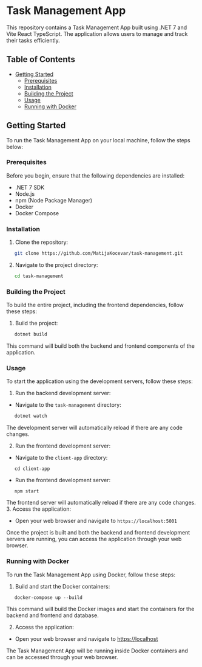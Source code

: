 # Task Management App

This repository contains a Task Management App built using .NET 7 and Vite React TypeScript. The application allows users to manage and track their tasks efficiently.

## Table of Contents

- [Getting Started](#getting-started)
  - [Prerequisites](#prerequisites)
  - [Installation](#installation)
  - [Building the Project](#building-the-project)
  - [Usage](#usage)
  - [Running with Docker](#running-with-docker)

## Getting Started

To run the Task Management App on your local machine, follow the steps below:

### Prerequisites

Before you begin, ensure that the following dependencies are installed:

- .NET 7 SDK
- Node.js
- npm (Node Package Manager)
- Docker
- Docker Compose

### Installation

1. Clone the repository:

```bash
   git clone https://github.com/MatijaKocevar/task-management.git
```

2. Navigate to the project directory:

```bash
   cd task-management
```

### Building the Project

To build the entire project, including the frontend dependencies, follow these steps:

1. Build the project:

```csharp
   dotnet build
```

This command will build both the backend and frontend components of the application.

### Usage

To start the application using the development servers, follow these steps:

1. Run the backend development server:

- Navigate to the `task-management` directory:

```csharp
   dotnet watch
```

The development server will automatically reload if there are any code changes.

2. Run the frontend development server:

- Navigate to the `client-app` directory:

```
   cd client-app
```

- Run the frontend development server:

```
   npm start
```

The frontend server will automatically reload if there are any code changes. 3. Access the application:

- Open your web browser and navigate to `https://localhost:5001`

Once the project is built and both the backend and frontend development servers are running, you can access the application through your web browser.

### Running with Docker

To run the Task Management App using Docker, follow these steps:

1. Build and start the Docker containers:

```
   docker-compose up --build
```

This command will build the Docker images and start the containers for the backend and frontend and database.

2. Access the application:

- Open your web browser and navigate to [https://localhost](https://localhost)

The Task Management App will be running inside Docker containers and can be accessed through your web browser.
